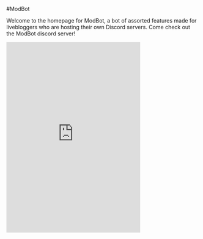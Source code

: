 ---
---

#ModBot

Welcome to the homepage for ModBot, a bot of assorted features made for livebloggers who are hosting their own Discord servers. Come check out the ModBot discord server!

<iframe src="https://discordapp.com/widget?id=274962490633224193&theme=dark" width="350" height="500" allowtransparency="true" frameborder="0"></iframe>
